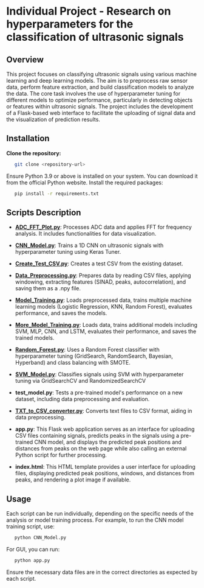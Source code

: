 
# Individual Project - Research on hyperparameters for the classification of ultrasonic signals


## Overview
This project focuses on classifying ultrasonic signals using various machine learning and deep learning models. The aim is to preprocess raw sensor data, perform feature extraction, and build classification models to analyze the data. The core task involves the use of hyperparameter tuning for different models to optimize performance, particularly in detecting objects or features within ultrasonic signals. The project includes the development of a Flask-based web interface to facilitate the uploading of signal data and the visualization of prediction results.

## Installation

 **Clone the repository:**
```bash
   git clone <repository-url>
```
Ensure Python 3.9 or above is installed on your system. You can download it from the official Python website.
Install the required packages:
```bash
   pip install -r requirements.txt
```

## Scripts Description

- **[ADC_FFT_Plot.py](src%2FADC_FFT_Plot.py)**: Processes ADC data and applies FFT for frequency analysis. It includes functionalities for data visualization.

- **[CNN_Model.py](src%2FCNN_Model.py)**:  Trains a 1D CNN on ultrasonic signals with hyperparameter tuning using Keras Tuner.

- **[Create_Test_CSV.py](src%2FCreate_Test_CSV.py)**: Creates a test CSV from the existing dataset.

- **[Data_Preprocessing.py](src%2FData_Preprocessing.py)**: Prepares data by reading CSV files, applying windowing, extracting features (SINAD, peaks, autocorrelation), and saving them as a .npy file.

- **[Model_Training.py](src%2FModel_Training.py)**: Loads preprocessed data, trains multiple machine learning models (Logistic Regression, KNN, Random Forest), evaluates performance, and saves the models.

- **[More_Model_Training.py](src%2FMore_Model_Training.py)**: Loads data, trains additional models including SVM, MLP, CNN, and LSTM, evaluates their performance, and saves the trained models.

- **[Random_Forest.py](src%2FRandom_Forest.py)**: Uses a Random Forest classifier with hyperparameter tuning (GridSearch, RandomSearch, Bayesian, Hyperband) and class balancing with SMOTE.

- **[SVM_Model.py](src%2FSVM_Model.py)**: Classifies signals using SVM with hyperparameter tuning via GridSearchCV and RandomizedSearchCV

- **test_model.py**: Tests a pre-trained model's performance on a new dataset, including data preprocessing and evaluation.

- **[TXT_to_CSV_converter.py](src%2FTXT_to_CSV_converter.py)**: Converts text files to CSV format, aiding in data preprocessing.

- **app.py**: This Flask web application serves as an interface for uploading CSV files containing signals, predicts peaks in the signals using a pre-trained CNN model, and displays the predicted peak positions 
              and distances from peaks on the web page while also calling an external Python script for further processing.
- **index.html**: This HTML template provides a user interface for uploading files, displaying predicted peak positions, windows, and distances from peaks, and rendering a plot image if available.  

## Usage
Each script can be run individually, depending on the specific needs of the analysis or model training process. For example, to run the CNN model training script, use:
```bash
   python CNN_Model.py
```
For GUI, you can run:
```bash
   python app.py
```
Ensure the necessary data files are in the correct directories as expected by each script.
